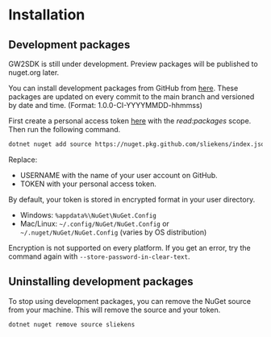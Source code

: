 # Installation

## Development packages

GW2SDK is still under development. Preview packages will be published to nuget.org later.

You can install development packages from GitHub from [here][packages]. These packages are updated on every commit to the main branch and versioned by date and time. (Format: 1.0.0-CI-YYYYMMDD-hhmmss)

First create a personal access token [here][tokens] with the _read:packages_ scope. Then run the following command.

``` sh
dotnet nuget add source https://nuget.pkg.github.com/sliekens/index.json --name sliekens --username <USERNAME> --password <TOKEN>
```

Replace:

- USERNAME with the name of your user account on GitHub.
- TOKEN with your personal access token.

By default, your token is stored in encrypted format in your user directory.

- Windows: `%appdata%\NuGet\NuGet.Config`
- Mac/Linux: `~/.config/NuGet/NuGet.Config` or `~/.nuget/NuGet/NuGet.Config` (varies by OS distribution)

Encryption is not supported on every platform. If you get an error, try the command again with `--store-password-in-clear-text`.

## Uninstalling development packages

To stop using development packages, you can remove the NuGet source from your machine. This will remove the source and your token.
``` sh
dotnet nuget remove source sliekens
```

[tokens]:https://github.com/settings/tokens
[packages]:https://github.com/sliekens/gw2sdk/packages
